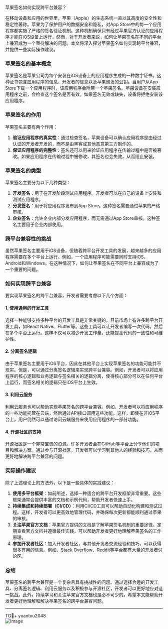 苹果签名如何实现跨平台兼容？

在移动设备和应用的世界里，苹果（Apple）的生态系统一直以其高度的安全性和稳定性著称。苹果为了保护用户的数据安全和隐私，对App Store中的每一个应用程序都实施了严格的签名验证机制。这种机制确保只有经过苹果官方认证的应用程序才能在iOS设备上运行。然而，对于开发者来说，如何让苹果签名在不同的平台上兼容成为一个亟待解决的问题。本文将深入探讨苹果签名如何实现跨平台兼容，并提供一些实际操作建议。

### 苹果签名的基本概念

苹果签名是苹果公司为每个安装在iOS设备上的应用程序生成的一种数字证书。这种证书包含应用程序的信息、开发者的信息以及苹果颁发的公钥。当用户从App Store下载一个应用程序时，该应用程序会附带一个苹果签名。苹果设备在安装应用程序之前，会检查这个签名是否有效。如果签名无效或缺失，设备将拒绝安装该应用程序。

### 苹果签名的作用

苹果签名主要有两个作用：

1. **验证应用程序的真实性**：通过检查签名，苹果设备可以确认应用程序是由经过认证的开发者开发的，而不是由黑客或其他恶意第三方制作的。
2. **保证应用程序的完整性**：签名还可以用来验证应用程序在传输过程中是否被篡改。如果应用程序在传输过程中被修改，其签名也会失效，从而阻止安装。

### 苹果签名的类型

苹果签名主要分为以下几种类型：

1. **开发签名**：用于在开发阶段测试应用程序。开发者可以在自己的设备上安装和测试应用程序。
2. **分发签名**：用于将应用程序发布到App Store。这种签名需要通过苹果的严格审核。
3. **企业签名**：允许企业内部分发应用程序，而无需通过App Store审核。这种签名主要用于企业内部使用。

### 跨平台兼容性的挑战

虽然苹果签名主要用于iOS设备，但随着跨平台开发工具的发展，越来越多的应用程序需要在多个平台上运行。例如，一个应用程序可能需要同时支持iOS、Android和Windows。在这种情况下，如何让苹果签名在不同平台上兼容成为了一个重要的问题。

### 如何实现跨平台兼容

要实现苹果签名的跨平台兼容，开发者需要考虑以下几个方面：

#### 1. 使用通用的开发工具

选择一种能够支持多种平台的开发工具是非常关键的。目前市场上有许多跨平台开发工具，如React Native、Flutter等。这些工具可以让开发者编写一次代码，然后在多个平台上运行。这样不仅可以减少开发工作量，还能提高代码的一致性和可维护性。

#### 2. 分离签名逻辑

由于苹果签名主要用于iOS平台，因此在其他平台上实现苹果签名的功能可能并不现实。但是，可以通过分离签名逻辑来实现跨平台兼容。例如，开发者可以将应用程序的核心逻辑和业务逻辑与签名相关的逻辑分离，使得核心部分可以在任何平台上运行，而签名相关的逻辑只在iOS平台上生效。

#### 3. 利用云服务

利用云服务也可以帮助实现苹果签名的跨平台兼容。例如，开发者可以将应用程序的一些功能托管在云端，然后通过API接口调用这些功能。这样，即使在非iOS平台上，用户仍然可以通过访问云端服务来使用应用程序的一部分功能。

#### 4. 开源社区的支持

开源社区是一个非常宝贵的资源。许多开发者会在GitHub等平台上分享他们的项目和解决方案。通过参与开源社区，开发者可以学习到其他人的经验和技巧，从而更好地解决跨平台兼容的问题。

### 实际操作建议

除了上述理论上的方法外，以下是一些具体的实践建议：

1. **使用多平台框架**：如前所述，选择一种适合的跨平台开发框架非常重要。这些框架通常会提供丰富的文档和示例代码，帮助开发者快速上手。
2. **持续集成和持续部署（CI/CD）**：利用CI/CD工具可以帮助自动化构建和测试过程。这样，开发者可以更高效地管理代码，并确保每次更新都能顺利通过苹果的审核。
3. **关注苹果官方文档**：苹果官方提供的文档是了解苹果签名机制的重要途径。定期查看官方文档并遵循最佳实践，可以帮助开发者更好地理解苹果签名的工作原理。
4. **参加开发者社区**：加入开发者社区，与其他开发者交流经验和技巧，可以获得很多有用的信息。例如，Stack Overflow、Reddit等平台都有大量的开发者讨论区。

### 总结

苹果签名的跨平台兼容是一个复杂且具有挑战性的问题。通过选择合适的开发工具、分离签名逻辑、利用云服务以及积极参与开源社区，开发者可以更好地应对这一挑战。此外，持续学习和关注苹果官方文档也是必不可少的。希望本文能帮助开发者更好地理解和解决苹果签名的跨平台兼容问题。

---

TG💪+ yuantou2048  
![Image](https://github.com/user-attachments/assets/b096be7b-4918-425d-a280-69484dc5cd6f)